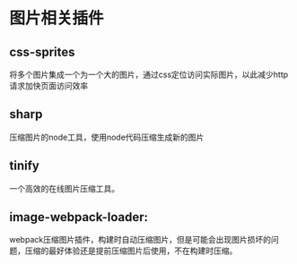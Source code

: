# 图片相关插件

## css-sprites

将多个图片集成一个为一个大的图片，通过css定位访问实际图片，以此减少http请求加快页面访问效率

## sharp

压缩图片的node工具，使用node代码压缩生成新的图片

## tinify

一个高效的在线图片压缩工具。

## image-webpack-loader:

webpack压缩图片插件，构建时自动压缩图片，但是可能会出现图片损坏的问题，压缩的最好体验还是提前压缩图片后使用，不在构建时压缩。

